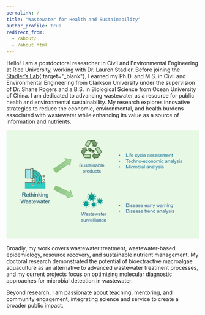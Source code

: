 ```yaml
---
permalink: /
title: "Wastewater for Health and Sustainability"
author_profile: true
redirect_from: 
  - /about/
  - /about.html
---
```


Hello! I am a postdoctoral researcher in Civil and Environmental Engineering at Rice University, working with Dr. Lauren Stadler. Before joining the [Stadler’s Lab](https://stadler.rice.edu/){:target="_blank"}, I earned my Ph.D. and M.S. in Civil and Environmental Engineering from Clarkson University under the supervision of Dr. Shane Rogers and a B.S. in Biological Science from Ocean University of China. I am dedicated to advancing wastewater as a resource for public health and environmental sustainability. My research explores innovative strategies to reduce the economic, environmental, and health burdens associated with wastewater while enhancing its value as a source of information and nutrients.

![public impact](/images/Research_interest_outline.jpg)

Broadly, my work covers wastewater treatment, wastewater-based epidemiology, resource recovery, and sustainable nutrient management. My doctoral research demonstrated the potential of bioextractive macroalgae aquaculture as an alternative to advanced wastewater treatment processes, and my current projects focus on optimizing molecular diagnostic approaches for microbial detection in wastewater.

Beyond research, I am passionate about teaching, mentoring, and community engagement, integrating science and service to create a broader public impact.




<!--
This is the front page of a website that is powered by the [Academic Pages template](https://github.com/academicpages/academicpages.github.io) and hosted on GitHub pages. [GitHub pages](https://pages.github.com) is a free service in which websites are built and hosted from code and data stored in a GitHub repository, automatically updating when a new commit is made to the repository. This template was forked from the [Minimal Mistakes Jekyll Theme](https://mmistakes.github.io/minimal-mistakes/) created by Michael Rose, and then extended to support the kinds of content that academics have: publications, talks, teaching, a portfolio, blog posts, and a dynamically-generated CV. Incidentally, these same features make it a great template for anyone that needs to show off a professional template!

You can fork [this template](https://github.com/academicpages/academicpages.github.io) right now, modify the configuration and Markdown files, add your own PDFs and other content, and have your own site for free, with no ads!

A data-driven personal website
======
Like many other Jekyll-based GitHub Pages templates, Academic Pages makes you separate the website's content from its form. The content & metadata of your website are in structured Markdown files, while various other files constitute the theme, specifying how to transform that content & metadata into HTML pages. You keep these various Markdown (.md), YAML (.yml), HTML, and CSS files in a public GitHub repository. Each time you commit and push an update to the repository, the [GitHub pages](https://pages.github.com/) service creates static HTML pages based on these files, which are hosted on GitHub's servers free of charge.

Many of the features of dynamic content management systems (like Wordpress) can be achieved in this fashion, using a fraction of the computational resources and with far less vulnerability to hacking and DDoSing. You can also modify the theme to your heart's content without touching the content of your site. If you get to a point where you've broken something in Jekyll/HTML/CSS beyond repair, your Markdown files describing your talks, publications, etc. are safe. You can rollback the changes or even delete the repository and start over - just be sure to save the Markdown files! You can also write scripts that process the structured data on the site, such as [this one](https://github.com/academicpages/academicpages.github.io/blob/master/talkmap.ipynb) that analyzes metadata in pages about talks to display [a map of every location you've given a talk](https://academicpages.github.io/talkmap.html).

For those users that need more advanced functionality, the template also supports the following popular tools:
- [MathJax](https://www.mathjax.org/) for mathematical equations
- [Mermaid](https://mermaid.js.org/) for diagraming
- [Plotly](https://plotly.com/javascript/) for plotting
-->
